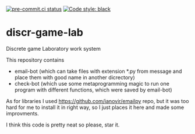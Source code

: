 [![pre-commit.ci status](https://results.pre-commit.ci/badge/github/AleksandrShvartz/StrategyDSL-lab/main.svg)](https://results.pre-commit.ci/latest/github/AleksandrShvartz/StrategyDSL-lab/main)
[![Code style: black](https://img.shields.io/badge/code%20style-black-000000.svg)](https://github.com/psf/black)


# discr-game-lab

Discrete game Laboratory work system

This repository contains
  - email-bot (which can take files with extension *.py from message and place them with good name in another dicrectory)
  - check-bot (which use some metaprogramming magic to run one program with different functions, which were saved by email-bot)

As for libraries I used https://github.com/ianovir/emailpy repo, but it was too hard for me to install it in right way, so I just places it here and made some improvments.

I think this code is pretty neat so please, star it.
